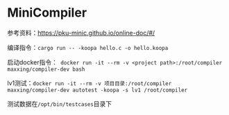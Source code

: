 # MiniCompiler

参考资料：https://pku-minic.github.io/online-doc/#/

编译指令：`cargo run -- -koopa hello.c -o hello.koopa`

启动docker指令：` docker run -it --rm -v <project path>:/root/compiler maxxing/compiler-dev bash`

lv1测试：`docker run -it --rm -v 项目目录:/root/compiler maxxing/compiler-dev autotest -koopa -s lv1 /root/compiler`

测试数据在`/opt/bin/testcases`目录下

